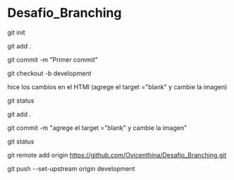 # Desafio_Branching

git init

git add .

git commit -m "Primer commit"

git checkout -b development

hice los cambios en el HTMl (agrege el target ="blank" y cambie la imagen)

git status

git add .

git commit -m "agrege el target ="blank" y cambie la imagen"

git status

git remote add origin https://github.com/Ovicenthina/Desafio_Branching.git

git push --set-upstream origin development
